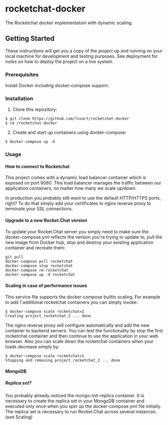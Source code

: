 # rocketchat-docker
The Rocketchat docker implementatoin with dynamic scaling.

## Getting Started

These instructions will get you a copy of the project up and running on your local machine for development and testing purposes. See deployment for notes on how to deploy the project on a live system.

### Prerequisites

Install Docker including docker-compose support.

### Installation

1. Clone this repository:
```
$ git clone https://github.com/lnxart/rocketchat-docker
$ cd /rocketchat-docker
```
2. Create and start up containers using docker-compose:
```
$ docker-compose up -d
```
### Usage
#### How to connect to Rocketchat

This project comes with a dynamic load balancer container which is exposed on port 8080. This load balancer manages the traffic between our application containers, no matter how many we scale up/down.

In production you probably still want to use the default HTTP/HTTPS ports, right? To do that simply add your certificates to nginx reverse proxy to terminate your SSL connections.

#### Upgrade to a new Rocket.Chat version

To update your Rocket.Chat server you simply need to make sure the docker-compose.yml reflects the version you're trying to update to, pull the new image from Docker hub, stop and destroy your existing application container and recreate them:
```
git pull
docker-compose pull rocketchat
docker-compose stop rocketchat
docker-compose rm rocketchat
docker-compose up -d rocketchat
```
#### Scaling in case of performance issues

This service file supports the docker-compose builtin scaling. For example to add 1 additional rocketchat containers you can simply invoke:
```
$ docker-compose scale rocketchat=2
Creating project_rocketchat_2 ... done
```
The nginx reverse proxy will configure automatically and add the new container to backend servers.
You can test the functionality by stop the first rocketchat container and then continue to use the application in your web browser.
Also you can scale down the rocketchat containers when your loads decrease simply by:
```
$ docker-compose scale rocketchat=1
Stopping and removing project_rocketchat_2 ... done
```
#### MongoDB

##### Replica set?

You probably already noticed the mongo-init-replica container. It is necessary to create the replica set in your MongoDB container and executed only once when you spin up the docker-compose.yml file initially. The replica set is necessary to run Rocket.Chat across several instances. (see Scaling)

